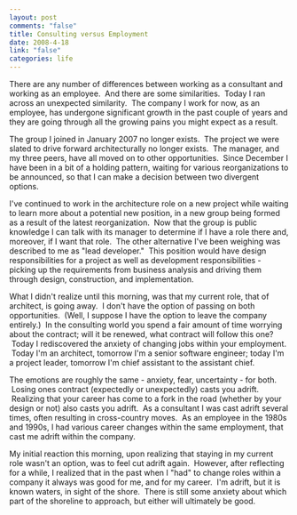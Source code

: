 ```yaml
--- 
layout: post
comments: "false"
title: Consulting versus Employment
date: 2008-4-18
link: "false"
categories: life
---
```

There are any number of differences between working as a consultant and working as an employee.  And there are some similarities.  Today I ran across an unexpected similarity.  The company I work for now, as an employee, has undergone significant growth in the past couple of years and they are going through all the growing pains you might expect as a result.

The group I joined in January 2007 no longer exists.  The project we were slated to drive forward architecturally no longer exists.  The manager, and my three peers, have all moved on to other opportunities.  Since December I have been in a bit of a holding pattern, waiting for various reorganizations to be announced, so that I can make a decision between two divergent options.

I've continued to work in the architecture role on a new project while waiting to learn more about a potential new position, in a new group being formed as a result of the latest reorganization.  Now that the group is public knowledge I can talk with its manager to determine if I have a role there and, moreover, if I want that role.  The other alternative I've been weighing was described to me as "lead developer."  This position would have design responsibilities for a project as well as development responsibilities - picking up the requirements from business analysis and driving them through design, construction, and implementation.

What I didn't realize until this morning, was that my current role, that of architect, is going away.  I don't have the option of passing on both opportunities.  (Well, I suppose I have the option to leave the company entirely.)  In the consulting world you spend a fair amount of time worrying about the contract; will it be renewed, what contract will follow this one?  Today I rediscovered the anxiety of changing jobs within your employment.  Today I'm an architect, tomorrow I'm a senior software engineer; today I'm a project leader, tomorrow I'm chief assistant to the assistant chief.

The emotions are roughly the same - anxiety, fear, uncertainty - for both.  Losing ones contract (expectedly or unexpectedly) casts you adrift.  Realizing that your career has come to a fork in the road (whether by your design or not) also casts you adrift.  As a consultant I was cast adrift several times, often resulting in cross-country moves.  As an employee in the 1980s and 1990s, I had various career changes within the same employment, that cast me adrift within the company.

My initial reaction this morning, upon realizing that staying in my current role wasn't an option, was to feel cut adrift again.  However, after reflecting for a while, I realized that in the past when I "had" to change roles within a company it always was good for me, and for my career.  I'm adrift, but it is known waters, in sight of the shore.  There is still some anxiety about which part of the shoreline to approach, but either will ultimately be good.
